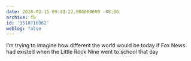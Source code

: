 ```yaml
---
date: 2018-02-15 09:49:22.000000000 -08:00
archive: fb
id: '1518716962'
weblog: false
---
```


I’m trying to imagine how different the world would be today if Fox News had existed when the Little Rock Nine went to school that day
